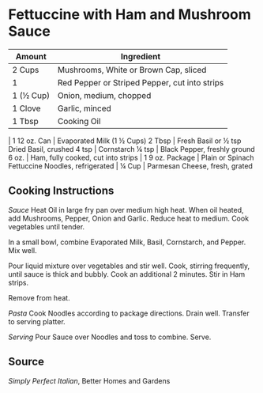 # Fettuccine with Ham and Mushroom Sauce

|Amount|Ingredient|
|----|----|
2 Cups | Mushrooms, White or Brown Cap, sliced
1 | Red Pepper or Striped Pepper, cut into strips
1 (½ Cup) | Onion, medium, chopped
1 Clove | Garlic, minced
1 Tbsp | Cooking Oil
|
1 12 oz. Can | Evaporated Milk (1 ½ Cups)
2 Tbsp | Fresh Basil or ½ tsp Dried Basil, crushed
4 tsp | Cornstarch
¼ tsp | Black Pepper, freshly ground
6 oz. | Ham, fully cooked, cut into strips
|
1 9 oz. Package | Plain or Spinach Fettuccine Noodles, refrigerated
|
¼ Cup | Parmesan Cheese, fresh, grated

## Cooking Instructions

*Sauce*
Heat Oil in large fry pan over medium high heat.
When oil heated, add Mushrooms, Pepper, Onion and Garlic.
Reduce heat to medium.
Cook vegetables until tender.

In a small bowl, combine Evaporated Milk, Basil, Cornstarch, and Pepper.
Mix well.

Pour liquid mixture over vegetables and stir well.
Cook, stirring frequently, until sauce is thick and bubbly.
Cook an additional 2 minutes.
Stir in Ham strips.

Remove from heat.

*Pasta*
Cook Noodles according to package directions.
Drain well.
Transfer to serving platter.

*Serving*
Pour Sauce over Noodles and toss to combine.
Serve.



## Source
*Simply Perfect Italian*, Better Homes and Gardens
